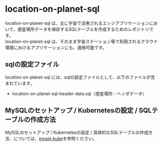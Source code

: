 # location-on-planet-sql    

location-on-planet-sql は、主に宇宙で活用されるエッジアプリケーションにおいて、惑星場所データを保存するSQLテーブルを作成するためのレポジトリです。  
location-on-planet-sql は、そのまま宇宙ステーション等で利用されるクラウド環境におけるアプリケーションにも、適用可能です。  

## sqlの設定ファイル

location-on-planet-sql には、sqlの設定ファイルとして、以下のファイルが含まれています。  

* location-on-planet-sql-header-data.sql（惑星場所 - ヘッダデータ）

## MySQLのセットアップ / Kubernetesの設定 / SQLテーブルの作成方法
MySQLのセットアップ / Kubernetesの設定 / 具体的なSQLテーブルの作成方法、については、[mysql-kube](https://github.com/latonaio/mysql-kube)を参照ください。


